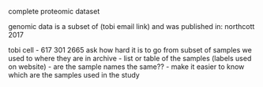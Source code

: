 complete proteomic dataset

genomic data is a subset of (tobi email link)  and was published in: northcott 2017

tobi cell - 617 301 2665
    ask how hard it is to go from subset of samples we used to where they are in archive
    - list or table of the samples (labels used on website)
    - are the sample names the same??
    - make it easier to know which are the samples used in the study


